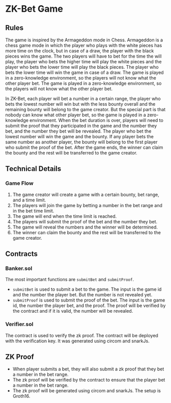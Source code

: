 # ZK-Bet Game

## Rules

The game is inspired by the Armageddon mode in Chess. Armageddon is a chess game mode in which the player who plays with the white pieces has more time on the clock, but in case of a draw, the player with the black pieces wins the game. The two players will have to bet for the time the will play, the player who bets the higher time will play the white pieces and the player who bets the lower time will play the black pieces. The player who bets the lower time will win the game in case of a draw. The game is played in a zero-knowledge environment, so the players will not know what the other player bet. The game is played in a zero-knowledge environment, so the players will not know what the other player bet.

In ZK-Bet, each player will bet a number in a certain range, the player who bets the lowest number will win but with the less bounty overall and the remaining bounty will belong to the game creator. But the special part is that nobody can know what other player bet, so the game is played in a zero-knowledge environment. When the bet duration is over, players will need to submit the proof that they participated in the game and the number they bet, and the number they bet will be revealed. The player who bet the lowest number will win the game and the bounty.
If any player bets the same number as another player, the bounty will belong to the first player who submit the proof of the bet. After the game ends, the winner can claim the bounty and the rest will be transferred to the game creator.

## Technical Details

### Game Flow

1. The game creator will create a game with a certain bounty, bet range, and a time limit.
2. The players will join the game by betting a number in the bet range and in the bet time limit.
3. The game will end when the time limit is reached.
4. The players will submit the proof of the bet and the number they bet.
5. The game will reveal the numbers and the winner will be determined.
6. The winner can claim the bounty and the rest will be transferred to the game creator.

## Contracts

### Banker.sol

The most important functions are `submitBet` and `submitProof`.

- `submitBet` is used to submit a bet to the game. The input is the game id and the number the player bet. But the number is not revealed yet.
- `submitProof` is used to submit the proof of the bet. The input is the game id, the number the player bet, and the proof. The proof will be verified by the contract and if it is valid, the number will be revealed.

### Verifier.sol

The contract is used to verify the zk proof. The contract will be deployed with the verification key. It was generated using circom and snarkJs.

## ZK Proof

- When player submits a bet, they will also submit a zk proof that they bet a number in the bet range.
- The zk proof will be verified by the contract to ensure that the player bet a number in the bet range.
- The zk proof will be generated using circom and snarkJs. The setup is Groth16.
